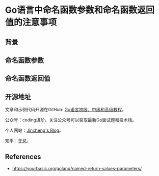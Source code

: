 # Go语言中命名函数参数和命名函数返回值的注意事项



## 背景

## 命名函数参数

## 命名函数返回值



## 开源地址

文章和示例代码开源在GitHub: [Go语言初级、中级和高级教程](https://github.com/jincheng9/go-tutorial)。

公众号：coding进阶。关注公众号可以获取最新Go面试题和技术栈。

个人网站：[Jincheng's Blog](https://jincheng9.github.io/)。

知乎：[无忌](https://www.zhihu.com/people/thucuhkwuji)。



## References

* https://yourbasic.org/golang/named-return-values-parameters/